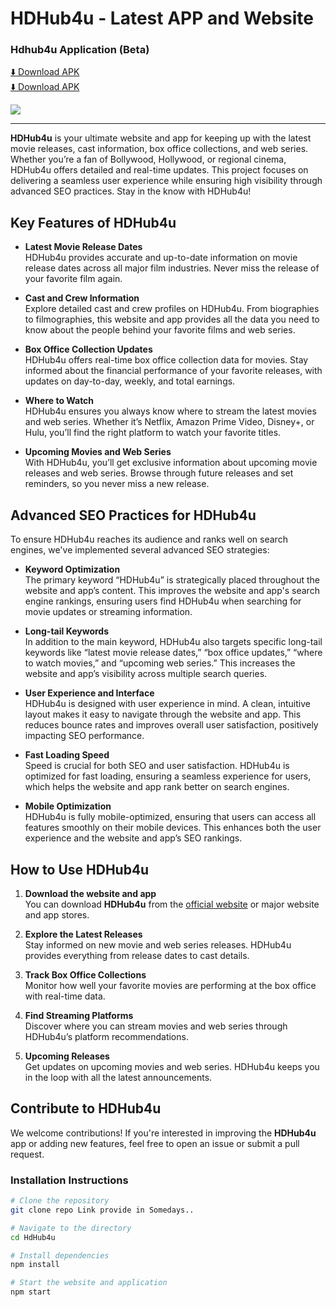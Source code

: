 # HDHub4u - Latest APP and Website

### Hdhub4u Application (Beta)
<a href="https://1024terabox.com/s/1eB0ODJWR_NDkgft5M1hh6A">⬇️ Download APK</a>
<br/>
<a href="https://1024terabox.com/s/1eB0ODJWR_NDkgft5M1hh6A">⬇️ Download APK</a><br/>

![](https://blogger.googleusercontent.com/img/b/R29vZ2xl/AVvXsEjY5V2gbocCAVxKF8_N6KlzhuvSJ0cU45liT034JmTE52c6jO9NfK2PTQ0dqJ7BxavR5emf14VxpiumjQZPWGQx5ruWzNugZPjeGX_0YfUddsndnWel7ah5iQBIwSxf-vhlSX_1VC12FMM_XxZkSn8tLBMDl-cSob1bt8-69Qo9OV0gVpxMAXWxZjgUp0w/s320/WhatsApp%20Image%202024-10-09%20at%2012.34.58%20PM.jpeg)<hr/>

**HDHub4u** is your ultimate website and app for keeping up with the latest movie releases, cast information, box office collections, and web series. Whether you’re a fan of Bollywood, Hollywood, or regional cinema, HDHub4u offers detailed and real-time updates. This project focuses on delivering a seamless user experience while ensuring high visibility through advanced SEO practices. Stay in the know with HDHub4u!

## Key Features of HDHub4u

- **Latest Movie Release Dates**  
  HDHub4u provides accurate and up-to-date information on movie release dates across all major film industries. Never miss the release of your favorite film again.

- **Cast and Crew Information**  
  Explore detailed cast and crew profiles on HDHub4u. From biographies to filmographies, this website and app provides all the data you need to know about the people behind your favorite films and web series.

- **Box Office Collection Updates**  
  HDHub4u offers real-time box office collection data for movies. Stay informed about the financial performance of your favorite releases, with updates on day-to-day, weekly, and total earnings.

- **Where to Watch**  
  HDHub4u ensures you always know where to stream the latest movies and web series. Whether it’s Netflix, Amazon Prime Video, Disney+, or Hulu, you’ll find the right platform to watch your favorite titles.

- **Upcoming Movies and Web Series**  
  With HDHub4u, you’ll get exclusive information about upcoming movie releases and web series. Browse through future releases and set reminders, so you never miss a new release.

## Advanced SEO Practices for HDHub4u

To ensure HDHub4u reaches its audience and ranks well on search engines, we've implemented several advanced SEO strategies:

- **Keyword Optimization**  
  The primary keyword “HDHub4u” is strategically placed throughout the website and app’s content. This improves the website and app's search engine rankings, ensuring users find HDHub4u when searching for movie updates or streaming information.

- **Long-tail Keywords**  
  In addition to the main keyword, HDHub4u also targets specific long-tail keywords like “latest movie release dates,” “box office updates,” “where to watch movies,” and “upcoming web series.” This increases the website and app’s visibility across multiple search queries.

- **User Experience and Interface**  
  HDHub4u is designed with user experience in mind. A clean, intuitive layout makes it easy to navigate through the website and app. This reduces bounce rates and improves overall user satisfaction, positively impacting SEO performance.

- **Fast Loading Speed**  
  Speed is crucial for both SEO and user satisfaction. HDHub4u is optimized for fast loading, ensuring a seamless experience for users, which helps the website and app rank better on search engines.

- **Mobile Optimization**  
  HDHub4u is fully mobile-optimized, ensuring that users can access all features smoothly on their mobile devices. This enhances both the user experience and the website and app’s SEO rankings.

## How to Use HDHub4u

1. **Download the website and app**  
   You can download **HDHub4u** from the [official website](https://1024terabox.com/s/1eB0ODJWR_NDkgft5M1hh6A) or major website and app stores.

2. **Explore the Latest Releases**  
   Stay informed on new movie and web series releases. HDHub4u provides everything from release dates to cast details.

3. **Track Box Office Collections**  
   Monitor how well your favorite movies are performing at the box office with real-time data.

4. **Find Streaming Platforms**  
   Discover where you can stream movies and web series through HDHub4u’s platform recommendations.

5. **Upcoming Releases**  
   Get updates on upcoming movies and web series. HDHub4u keeps you in the loop with all the latest announcements.

## Contribute to HDHub4u

We welcome contributions! If you're interested in improving the **HDHub4u** app or adding new features, feel free to open an issue or submit a pull request.

### Installation Instructions

```bash
# Clone the repository
git clone repo Link provide in Somedays..

# Navigate to the directory
cd HdHub4u

# Install dependencies
npm install

# Start the website and application
npm start
